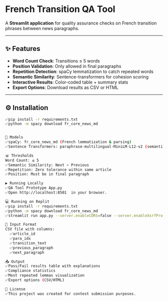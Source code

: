 # French Transition QA Tool

A **Streamlit application** for quality assurance checks on French transition phrases between news paragraphs.

---

## ✨ Features
- **Word Count Check**: Transitions ≤ 5 words  
- **Position Validation**: Only allowed in final paragraphs  
- **Repetition Detection**: spaCy lemmatization to catch repeated words  
- **Semantic Similarity**: Sentence-transformers for cohesion scoring  
- **Interactive Results**: Color-coded table + summary stats  
- **Export Options**: Download results as CSV or HTML  

---

## ⚙️ Installation
```bash
✅pip install -r requirements.txt
✅python -m spacy download fr_core_news_md


🧩 Models
✅spaCy: fr_core_news_md (French lemmatization & parsing)
✅Sentence Transformers: paraphrase-multilingual-MiniLM-L12-v2 (semantic similarity)

📊 Thresholds
Word Count: ≤ 5
✅Semantic Similarity: Next > Previous
✅Repetition: Zero tolerance within same article
✅Position: Must be in final paragraph

▶️ Running Locally
✅QA Tool Prototype App.py
✅Open http://localhost:8501  in your browser.

💻 Running on Replit
✅pip install -r requirements.txt
✅python -m spacy download fr_core_news_md
✅streamlit run app.py --server.enableCORS=false --server.enableXsrfProtection=false

📂 Input Format
CSV file with columns:
  ✅article_id
  ✅para_idx
  ✅transition_text
  ✅previous_paragraph
  ✅next_paragraph

📤 Output
✅Pass/Fail results table with explanations
✅Compliance statistics
✅Most repeated lemmas visualization
✅Export options (CSV/HTML)

📜 License
✅This project was created for contest submission purposes.
